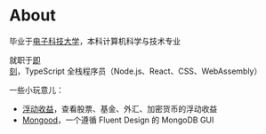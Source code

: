 # About

毕业于[电子科技大学](https://www.uestc.edu.cn/)，本科计算机科学与技术专业

就职于[即刻](https://www.ruguoapp.com/)，TypeScript 全栈程序员（Node.js、React、CSS、WebAssembly）

一些小玩意儿：

- [浮动收益](https://float.watch/)，查看股票、基金、外汇、加密货币的浮动收益
- [Mongood](https://github.com/RenzHoly/Mongood)，一个遵循 Fluent Design 的 MongoDB GUI
